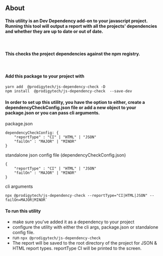 ## About 

#### This utility is an Dev Dependency add-on to your javascript project. Running this tool will output a report with all the projects' dependencies and whether they are up to date or out of date. 
<br/>

#### This checks the project dependencies against the npm registry. 
<br />

#### Add this package to your project with 

```
yarn add  @prodigytech/js-dependency-check -D
npm install  @prodigytech/js-dependency-check  --save-dev

```

#### In order to set up this utility, you have the option to either, create a dependencyCheckConfig.json file or add a new object to your package.json or you can pass cli arguments. 

package.json

```
dependencyCheckConfig: {
    "reportType" : "CI" | "HTML" | "JSON"
    "failOn" : "MAJOR" | "MINOR" 
}

```
standalone json config file (dependencyCheckConfig.json) 

```
{
    "reportType" : "CI" | "HTML" | "JSON"
    "failOn" : "MAJOR" | "MINOR" 
}
```

cli arguments 

```
npx @prodigytech/js-dependency-check --reportType="CI|HTML|JSON" --failOn=MAJOR|MINOR`

```
#### To run this utility 
- make sure you've added it as a dependency to your project
- configure the utility with either the cli args, package.json or standalone config file.
- run `npx @prodigytech/js-dependency-check`
- The report will be saved to the root directory of the project for JSON & HTML report types. reportType CI will be printed to the screen. 